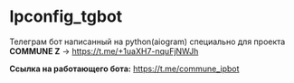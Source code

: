 # Ipconfig_tgbot

Телеграм бот написанный на python(aiogram) специально для проекта **COMMUNE Z** -> https://t.me/+1uaXH7-nquFjNWJh

**Ссылка на работающего бота:** https://t.me/commune_ipbot
